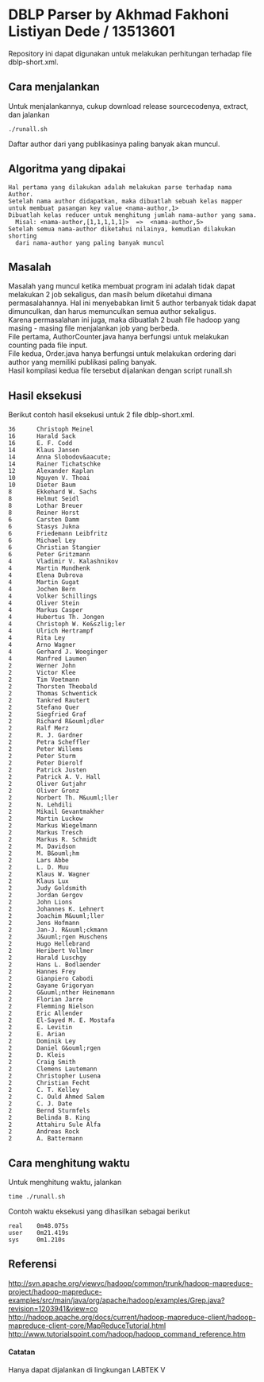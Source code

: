 # DBLP Parser by Akhmad Fakhoni Listiyan Dede / 13513601
Repository ini dapat digunakan untuk melakukan perhitungan terhadap file dblp-short.xml. <br>

## Cara menjalankan
Untuk menjalankannya, cukup download release sourcecodenya, extract, dan jalankan 
```
./runall.sh
```
Daftar author dari yang publikasinya paling banyak akan muncul.<br>
## Algoritma yang dipakai
```
Hal pertama yang dilakukan adalah melakukan parse terhadap nama Author.
Setelah nama author didapatkan, maka dibuatlah sebuah kelas mapper untuk membuat pasangan key value <nama-author,1>
Dibuatlah kelas reducer untuk menghitung jumlah nama-author yang sama. 
  Misal: <nama-author,[1,1,1,1,1]>  =>  <nama-author,5>
Setelah semua nama-author diketahui nilainya, kemudian dilakukan shorting 
  dari nama-author yang paling banyak muncul
```

## Masalah
Masalah yang muncul ketika membuat program ini adalah tidak dapat melakukan 2 job sekaligus, dan masih belum diketahui dimana permasalahannya. Hal ini menyebabkan limit 5 author terbanyak tidak dapat dimunculkan, dan harus memunculkan semua author sekaligus.<br>
Karena permasalahan ini juga, maka dibuatlah 2 buah file hadoop yang masing - masing file menjalankan job yang berbeda.<br>
File pertama, AuthorCounter.java hanya berfungsi untuk melakukan counting pada file input.<br>
File kedua, Order.java hanya berfungsi untuk melakukan ordering dari author yang memiliki publikasi paling banyak.<br>
Hasil kompilasi kedua file tersebut dijalankan dengan script runall.sh<br>

## Hasil eksekusi
Berikut contoh hasil eksekusi untuk 2 file dblp-short.xml.
```
36      Christoph Meinel
16      Harald Sack
16      E. F. Codd
14      Klaus Jansen
14      Anna Slobodov&aacute;
14      Rainer Tichatschke
12      Alexander Kaplan
10      Nguyen V. Thoai
10      Dieter Baum
8       Ekkehard W. Sachs
8       Helmut Seidl
8       Lothar Breuer
8       Reiner Horst
6       Carsten Damm
6       Stasys Jukna
6       Friedemann Leibfritz
6       Michael Ley
6       Christian Stangier
6       Peter Gritzmann
4       Vladimir V. Kalashnikov
4       Martin Mundhenk
4       Elena Dubrova
4       Martin Gugat
4       Jochen Bern
4       Volker Schillings
4       Oliver Stein
4       Markus Casper
4       Hubertus Th. Jongen
4       Christoph W. Ke&szlig;ler
4       Ulrich Hertrampf
4       Rita Ley
4       Arno Wagner
4       Gerhard J. Woeginger
4       Manfred Laumen
2       Werner John
2       Victor Klee
2       Tim Voetmann
2       Thorsten Theobald
2       Thomas Schwentick
2       Tankred Rautert
2       Stefano Quer
2       Siegfried Graf
2       Richard R&ouml;dler
2       Ralf Merz
2       R. J. Gardner
2       Petra Scheffler
2       Peter Willems
2       Peter Sturm
2       Peter Dierolf
2       Patrick Justen
2       Patrick A. V. Hall
2       Oliver Gutjahr
2       Oliver Gronz
2       Norbert Th. M&uuml;ller
2       N. Lehdili
2       Mikail Gevantmakher
2       Martin Luckow
2       Markus Wiegelmann
2       Markus Tresch
2       Markus R. Schmidt
2       M. Davidson
2       M. B&ouml;hm
2       Lars Abbe
2       L. D. Muu
2       Klaus W. Wagner
2       Klaus Lux
2       Judy Goldsmith
2       Jordan Gergov
2       John Lions
2       Johannes K. Lehnert
2       Joachim M&uuml;ller
2       Jens Hofmann
2       Jan-J. R&uuml;ckmann
2       J&uuml;rgen Huschens
2       Hugo Hellebrand
2       Heribert Vollmer
2       Harald Luschgy
2       Hans L. Bodlaender
2       Hannes Frey
2       Gianpiero Cabodi
2       Gayane Grigoryan
2       G&uuml;nther Heinemann
2       Florian Jarre
2       Flemming Nielson
2       Eric Allender
2       El-Sayed M. E. Mostafa
2       E. Levitin
2       E. Arian
2       Dominik Ley
2       Daniel G&ouml;rgen
2       D. Kleis
2       Craig Smith
2       Clemens Lautemann
2       Christopher Lusena
2       Christian Fecht
2       C. T. Kelley
2       C. Ould Ahmed Salem
2       C. J. Date
2       Bernd Sturmfels
2       Belinda B. King
2       Attahiru Sule Alfa
2       Andreas Rock
2       A. Battermann
```

## Cara menghitung waktu
Untuk menghitung waktu, jalankan 
```
time ./runall.sh
```
Contoh waktu eksekusi yang dihasilkan sebagai berikut
```
real    0m48.075s
user    0m21.419s
sys     0m1.210s
```

## Referensi
http://svn.apache.org/viewvc/hadoop/common/trunk/hadoop-mapreduce-project/hadoop-mapreduce-examples/src/main/java/org/apache/hadoop/examples/Grep.java?revision=1203941&view=co<br>
http://hadoop.apache.org/docs/current/hadoop-mapreduce-client/hadoop-mapreduce-client-core/MapReduceTutorial.html<br>
http://www.tutorialspoint.com/hadoop/hadoop_command_reference.htm

#### Catatan
Hanya dapat dijalankan di lingkungan LABTEK V
